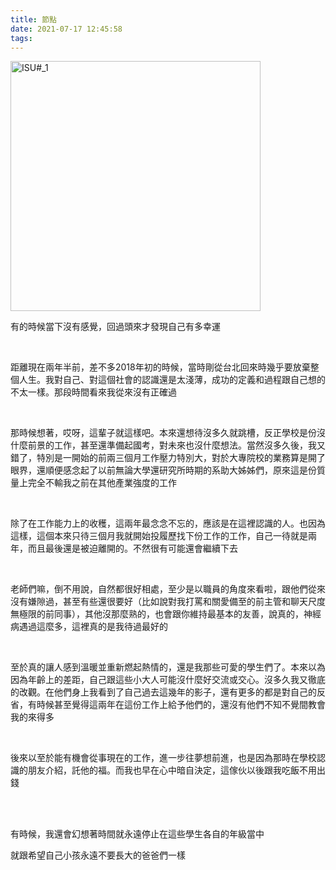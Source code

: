 ```yaml
---
title: 節點
date: 2021-07-17 12:45:58
tags:
---
```

<img src="/images/image.png" alt="ISU#_1" width="400" height="400">

<br>

<p>有的時候當下沒有感覺，回過頭來才發現自己有多幸運</p>

<br>

<p>距離現在兩年半前，差不多2018年初的時候，當時剛從台北回來時幾乎要放棄整個人生。我對自己、對這個社會的認識還是太淺薄，成功的定義和過程跟自己想的不太一樣。那段時間看來我從來沒有正確過</p>

<br>

<p>那時候想著，哎呀，這輩子就這樣吧。本來還想待沒多久就跳槽，反正學校是份沒什麼前景的工作，甚至還準備起國考，對未來也沒什麼想法。當然沒多久後，我又錯了，特別是一開始的前兩三個月工作壓力特別大，對於大專院校的業務算是開了眼界，還順便感念起了以前無論大學還研究所時期的系助大姊姊們，原來這是份質量上完全不輸我之前在其他產業強度的工作</p>

<br>

<p>除了在工作能力上的收穫，這兩年最念念不忘的，應該是在這裡認識的人。也因為這樣，這個本來只待三個月我就開始投履歷找下份工作的工作，自己一待就是兩年，而且最後還是被迫離開的。不然很有可能還會繼續下去</p>

<br>

<p>老師們嘛，倒不用說，自然都很好相處，至少是以職員的角度來看啦，跟他們從來沒有嫌隙過，甚至有些還很要好（比如說對我打罵和關愛備至的前主管和聊天尺度無極限的前同事），其他沒那麼熟的，也會跟你維持最基本的友善，說真的，神經病遇過這麼多，這裡真的是我待過最好的</p>

<br>

<p>至於真的讓人感到溫暖並重新燃起熱情的，還是我那些可愛的學生們了。本來以為因為年齡上的差距，自己跟這些小大人可能沒什麼好交流或交心。沒多久我又徹底的改觀。在他們身上我看到了自己過去這幾年的影子，還有更多的都是對自己的反省，有時候甚至覺得這兩年在這份工作上給予他們的，還沒有他們不知不覺間教會我的來得多</p>

<br>

<p>後來以至於能有機會從事現在的工作，進一步往夢想前進，也是因為那時在學校認識的朋友介紹，託他的福。而我也早在心中暗自決定，這傢伙以後跟我吃飯不用出錢</p>

<br>
<br>

<p>有時候，我還會幻想著時間就永遠停止在這些學生各自的年級當中</p>
<p>就跟希望自己小孩永遠不要長大的爸爸們一樣</p>

<br>
